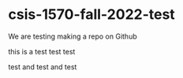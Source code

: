 # csis-1570-fall-2022-test


We are testing making a repo on Github

this is a test test test

test and test and test


